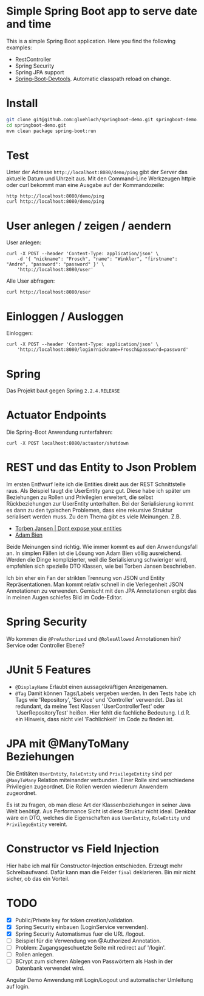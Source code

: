 # Simple Spring Boot app to serve date and time
This is a simple Spring Boot application. Here you find the following examples:
 * RestController
 * Spring Security
 * Spring JPA support
 * [Spring-Boot-Devtools](https://docs.spring.io/spring-boot/docs/current/reference/html/using-spring-boot.html#using-boot-devtools). Automatic classpath reload on change.

# Install
```Bash
git clone git@github.com:gluehloch/springboot-demo.git springboot-demo.git
cd springboot-demo.git
mvn clean package spring-boot:run
```

# Test
Unter der Adresse `http://localhost:8080/demo/ping` gibt der
Server das aktuelle Datum und Uhrzeit aus. Mit den Command-Line
Werkzeugen httpie oder curl bekommt man eine Ausgabe auf der Kommandozeile:
```
http http://localhost:8080/demo/ping
curl http://localhost:8080/demo/ping
``` 

# User anlegen / zeigen / aendern

User anlegen:
```
curl -X POST --header 'Content-Type: application/json' \
    -d '{ "nickname": "Frosch", "name": "Winkler", "firstname": "Andre", "password": "password" }' \
    'http://localhost:8080/user'
```

Alle User abfragen:
```
curl http://localhost:8080/user
```

# Einloggen / Ausloggen

Einloggen:
```
curl -X POST --header 'Content-Type: application/json' \
    'http://localhost:8080/login?nickname=Frosch&password=password'
```

# Spring
Das Projekt baut gegen Spring `2.2.4.RELEASE`

# Actuator Endpoints
Die Spring-Boot Anwendung runterfahren:
```
curl -X POST localhost:8080/actuator/shutdown
```

# REST und das Entity to Json Problem
Im ersten Entfwurf leite ich die Entities direkt aus der REST
Schnittstelle raus. Als Beispiel taugt die UserEntity ganz gut.
Diese habe ich später um Beziehungen zu Rollen und Privilegien
erweitert, die selbst Rückbeziehungen zur UserEntity unterhalten.
Bei der Serialisierung kommt es dann zu den typischen
Problemen, dass eine rekursive Struktur serialisert werden muss.
Zu dem Thema gibt es viele Meinungen. Z.B.
 * [Torben Jansen | Dont expose your entities](https://thoughts-on-java.org/dont-expose-entities-in-api/)
 * [Adam Bien](http://www.adam-bien.com/roller/abien/entry/creating_dtos_without_mapping_with)

Beide Meinungen sind richtig. Wie immer kommt es auf den
Anwendungsfall an. In simplen Fällen ist die Lösung von Adam Bien
völlig ausreichend. Werden die Dinge komplizierter, weil die
Serialisierung schwieriger wird, empfehlen sich spezielle DTO
Klassen, wie bei Torben Jansen beschrieben.

Ich bin eher ein Fan der strikten Trennung von JSON und Entity
Repräsentationen. Man kommt relativ schnell in die Verlegenheit
JSON Annotationen zu verwenden. Gemischt mit den JPA Annotationen
ergibt das in meinen Augen schiefes Bild im Code-Editor.

# Spring Security
Wo kommen die `@PreAuthorized` und `@RolesAllowed` Annotationen hin?
Service oder Controller Ebene?

# JUnit 5 Features
* `@DisplayName` Erlaubt einen aussagekräftigen Anzeigenamen.
* `@Tag` Damit können Tags/Labels vergeben werden. In den Tests
  habe ich Tags wie 'Repository', 'Service' und 'Controller'
  verwendet. Das ist redundant, da meine Test Klassen
  'UserControllerTest' oder 'UserRepositoryTest' heißen.
  Hier fehlt die fachliche Bedeutung. I.d.R. ein Hinweis,
  dass nicht viel 'Fachlichkeit' im Code zu finden ist.
  
# JPA mit @ManyToMany Beziehungen
Die Entitäten `UserEntity`, `RoleEntity` und `PrivilegeEntity`
sind per `@ManyToMany` Relation miteinander verbunden.
Einer Rolle sind verschiedene Privilegien zugeordnet.
Die Rollen werden wiederum Anwendern zugeordnet.

Es ist zu fragen, ob man diese Art der Klassenbeziehungen
in seiner Java Welt benötigt. Aus Performance Sicht ist diese
Struktur nicht ideal. Denkbar wäre ein DTO, welches
die Eigenschaften aus `UserEntity`, `RoleEntity` und
`PrivilegeEntity` vereint. 


# Constructor vs Field Injection
Hier habe ich mal für Constructor-Injection entschieden.
Erzeugt mehr Schreibaufwand. Dafür kann man die Felder
`final` deklarieren. Bin mir nicht sicher, ob das ein
Vorteil.

# TODO

* [x] Public/Private key for token creation/validation.
* [x] Spring Security einbauen (LoginService verwenden).
* [x] Spring Security Automatismus fuer die URL /logout.
* [ ] Beispiel für die Verwendung von @Authorized Annotation.
* [ ] Problem: Zugangsgeschuetzte Seite mit redirect auf '/login'.
* [ ] Rollen anlegen.
* [ ] BCrypt zum sicheren Ablegen von Passwörtern als Hash in der Datenbank verwendet wird.

Angular Demo Anwendung mit Login/Logout und automatischer Umleitung auf login.

